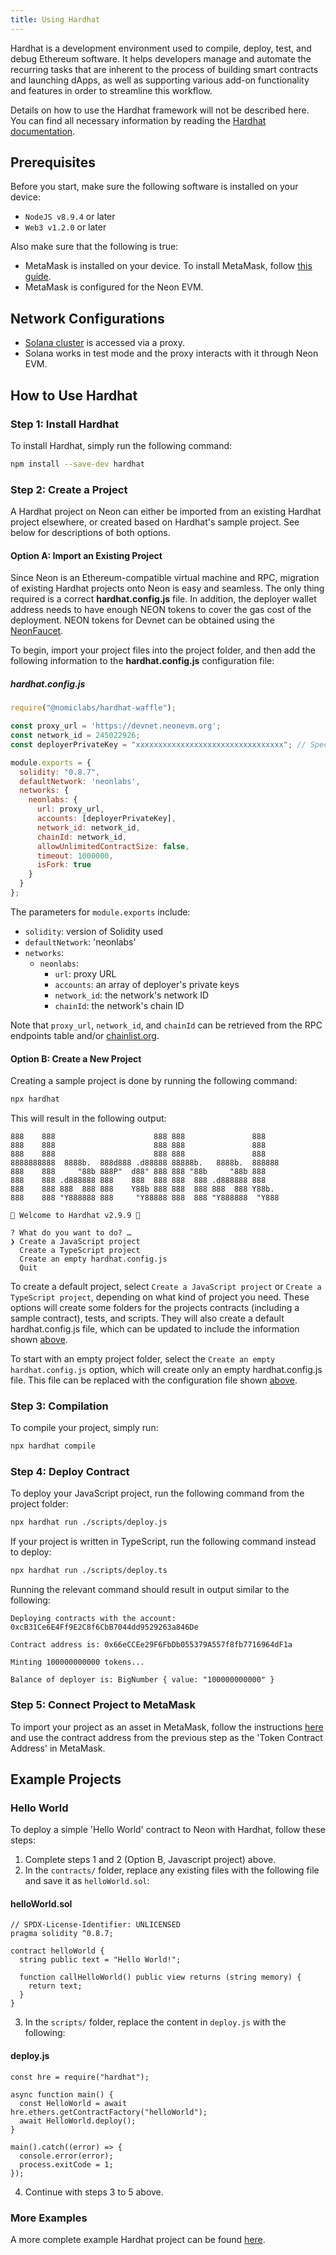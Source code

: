 ```yaml
---
title: Using Hardhat
---
```


Hardhat is a development environment used to compile, deploy, test, and debug Ethereum software. It helps developers manage and automate the recurring tasks that are inherent to the process of building smart contracts and launching dApps, as well as supporting various add-on functionality and features in order to streamline this workflow.

Details on how to use the Hardhat framework will not be described here. You can find all necessary information by reading the [Hardhat documentation](https://hardhat.org/getting-started/#overview).

## Prerequisites
Before you start, make sure the following software is installed on your device:
  * `NodeJS v8.9.4` or later
  * `Web3 v1.2.0` or later

Also make sure that the following is true:
  * MetaMask is installed on your device. To install MetaMask, follow [this guide](wallet/metamask_setup.md#installing-metamask). 
  * MetaMask is configured for the Neon EVM.

## Network Configurations
  * [Solana cluster](https://docs.solana.com/clusters) is accessed via a proxy.
  * Solana works in test mode and the proxy interacts with it through Neon EVM.

## How to Use Hardhat

### Step 1: Install Hardhat
To install Hardhat, simply run the following command:

```bash
npm install --save-dev hardhat
```

### Step 2: Create a Project
A Hardhat project on Neon can either be imported from an existing Hardhat project elsewhere, or created based on Hardhat's sample project. See below for descriptions of both options.

#### Option A: Import an Existing Project
Since Neon is an Ethereum-compatible virtual machine and RPC, migration of existing Hardhat projects onto Neon is easy and seamless. The only thing required is a correct **hardhat.config.js** file. In addition, the deployer wallet address needs to have enough NEON tokens to cover the gas cost of the deployment. NEON tokens for Devnet can be obtained using the [NeonFaucet](developing/utilities/faucet.md).

To begin, import your project files into the project folder, and then add the following information to the **hardhat.config.js** configuration file:

##### hardhat.config.js
```js
require("@nomiclabs/hardhat-waffle");

const proxy_url = 'https://devnet.neonevm.org';
const network_id = 245022926;
const deployerPrivateKey = "xxxxxxxxxxxxxxxxxxxxxxxxxxxxxxxxx"; // Specify your private key here

module.exports = {
  solidity: "0.8.7",
  defaultNetwork: 'neonlabs',
  networks: {
    neonlabs: {
      url: proxy_url,
      accounts: [deployerPrivateKey],
      network_id: network_id,
      chainId: network_id,
      allowUnlimitedContractSize: false,
      timeout: 1000000,
      isFork: true
    }
  }
};
```

The parameters for `module.exports` include:
* `solidity`: version of Solidity used
* `defaultNetwork`: 'neonlabs'
* `networks`:
  * `neonlabs`:
    * `url`: proxy URL
    * `accounts`: an array of deployer's private keys
    * `network_id`: the network's network ID
    * `chainId`: the network's chain ID

Note that `proxy_url`, `network_id`, and `chainId` can be retrieved from the RPC endpoints table and/or [chainlist.org](https://chainlist.org/).

#### Option B: Create a New Project
Creating a sample project is done by running the following command:

```bash
npx hardhat
```

This will result in the following output:

```
888    888                      888 888               888
888    888                      888 888               888
888    888                      888 888               888
8888888888  8888b.  888d888 .d88888 88888b.   8888b.  888888
888    888     "88b 888P"  d88" 888 888 "88b     "88b 888
888    888 .d888888 888    888  888 888  888 .d888888 888
888    888 888  888 888    Y88b 888 888  888 888  888 Y88b.
888    888 "Y888888 888     "Y88888 888  888 "Y888888  "Y888

👷 Welcome to Hardhat v2.9.9 👷‍

? What do you want to do? …
❯ Create a JavaScript project
  Create a TypeScript project
  Create an empty hardhat.config.js
  Quit
```

To create a default project, select `Create a JavaScript project` or `Create a TypeScript project`, depending on what kind of project you need. These options will create some folders for the projects contracts (including a sample contract), tests, and scripts. They will also create a default hardhat.config.js file, which can be updated to include the information shown [above](using_hardhat#hardhatconfigjs).

To start with an empty project folder, select the `Create an empty hardhat.config.js` option, which will create only an empty hardhat.config.js file. This file can be replaced with the configuration file shown [above](using_hardhat#hardhatconfigjs).

### Step 3: Compilation
To compile your project, simply run:

```bash
npx hardhat compile
```

### Step 4: Deploy Contract
To deploy your JavaScript project, run the following command from the project folder:

```bash
npx hardhat run ./scripts/deploy.js
```

If your project is written in TypeScript, run the following command instead to deploy:

```bash
npx hardhat run ./scripts/deploy.ts
```

Running the relevant command should result in output similar to the following:

```
Deploying contracts with the account: 0xcB31Ce6E4Ff9E2C8f6CbB7044dd9529263a846De

Contract address is: 0x66eCCEe29F6FbDb055379A557f8fb7716964dF1a

Minting 100000000000 tokens...

Balance of deployer is: BigNumber { value: "100000000000" }
```

### Step 5: Connect Project to MetaMask
To import your project as an asset in MetaMask, follow the instructions [here](https://metamask.zendesk.com/hc/en-us/articles/360015489031-How-to-add-unlisted-tokens-custom-tokens-in-MetaMask#h_01FWH492CHY60HWPC28RW0872H) and use the contract address from the previous step as the 'Token Contract Address' in MetaMask.

## Example Projects

### Hello World
To deploy a simple 'Hello World' contract to Neon with Hardhat, follow these steps:

1. Complete steps 1 and 2 (Option B, Javascript project) above.
2. In the `contracts/` folder, replace any existing files with the following file and save it as `helloWorld.sol`:

#### helloWorld.sol
```
// SPDX-License-Identifier: UNLICENSED
pragma solidity ^0.8.7;

contract helloWorld {
  string public text = "Hello World!";

  function callHelloWorld() public view returns (string memory) {
    return text;
  }
}
```

3. In the `scripts/` folder, replace the content in `deploy.js` with the following:

#### deploy.js
```
const hre = require("hardhat");

async function main() {
  const HelloWorld = await hre.ethers.getContractFactory("helloWorld");
  await HelloWorld.deploy();
}

main().catch((error) => {
  console.error(error);
  process.exitCode = 1;
});
```

4. Continue with steps 3 to 5 above.

### More Examples
A more complete example Hardhat project can be found [here](https://github.com/neonlabsorg/examples/tree/main/simple-erc20-hardhat).
